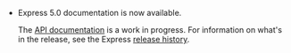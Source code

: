 <ul>
  <li>
    <p class="announcement-title">Express 5.0 documentation is now available.</p>
    <p markdown="1">
     The <a href="{{ page.lang }}/5x/api.html">API documentation</a> is a work in progress.  For information on what's in the release, see the Express <a href="https://github.com/expressjs/express/blob/5.0/History.md">release history</a>.
    </p>
  </li>
</ul>
